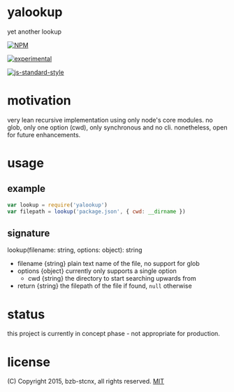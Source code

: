 # yalookup
yet another lookup

[![NPM](https://nodei.co/npm/yalookup.png?compact=true)](https://nodei.co/npm/yalookup/)

[![experimental](http://badges.github.io/stability-badges/dist/experimental.svg)](http://github.com/badges/stability-badges)

[![js-standard-style](https://img.shields.io/badge/code%20style-standard-brightgreen.svg?style=flat)](https://github.com/feross/standard)

# motivation
very lean recursive implementation using only node's core modules.
no glob, only one option (cwd), only synchronous and no cli.
nonetheless, open for future enhancements.

# usage
## example
```javascript
var lookup = require('yalookup')
var filepath = lookup('package.json', { cwd: __dirname })
```

## signature
lookup(filename: string, options: object): string

* filename {string} plain text name of the file, no support for glob
* options {object} currently only supports a single option
  * cwd {string} the directory to start searching upwards from
* return {string} the filepath of the file if found, `null` otherwise

# status
this project is currently in concept phase - not appropriate for production.

# license
(C) Copyright 2015, bzb-stcnx,
all rights reserved.
[MIT](./LICENSE)
